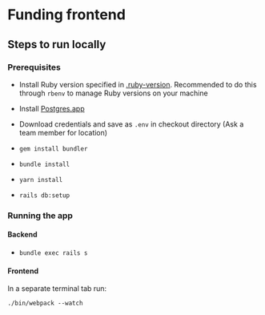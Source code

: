 # Funding frontend

## Steps to run locally

### Prerequisites
* Install Ruby version specified in [.ruby-version](.ruby-version). Recommended to do this through `rbenv` to manage Ruby versions on your machine

* Install [Postgres.app](https://postgresapp.com/)

* Download credentials and save as `.env` in checkout directory (Ask a team member for location)

* `gem install bundler`

* `bundle install`

* `yarn install`

* `rails db:setup`

### Running the app
#### Backend
* `bundle exec rails s`

#### Frontend
In a separate terminal tab run:

`./bin/webpack --watch`









